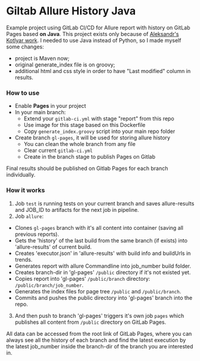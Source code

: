 # Giltab Allure History Java

Example project using GitLab CI/CD for Allure report with history on GitLab Pages based **on Java**. This project exists only because of [Aleksandr's Kotlyar work](https://github.com/aleksandr-kotlyar/gitlab-allure-history/tree/master).
I needed to use Java instead of Python, so I made myself some changes:

- project is Maven now;
- original generate_index file is on groovy;
- additional html and css style in order to have "Last modified" column in results.

### How to use

- Enable **Pages** in your project
- In your main branch:
  - Extend your `gitlab-ci.yml` with stage "report" from this repo
  - Use image for this stage based on this Dockerfile
  - Copy `generate_index.groovy` script into your main repo folder
- Create branch `gl-pages`, it will be used for storing allure history
    - You can clean the whole branch from any file
    - Clear current `gitlab-ci.yml`
    - Create in the branch stage to publish Pages on Gitlab

Final results should be published on Gitlab Pages for each branch individually. 

### How it works

1. Job `test` is running tests on your current branch and saves allure-results and JOB_ID to artifacts for the next job in pipeline.
2. Job `allure`:
  - Clones `gl-pages` branch with it's all content into container (saving all previous reports).
  - Gets the 'history' of the last build from the same branch (if exists) into 'allure-results' of current build.
  - Creates 'executor.json' in 'allure-results' with build info and buildUrls in trends.
  - Generates report with allure Commandline into job_number build folder.
  - Creates branch-dir in 'gl-pages' `/public` directory if it's not existed yet.
  - Copies report into 'gl-pages' `/public/branch` directory: `/public/branch/job_number`.
  - Generates the index files for page tree `/public` and `/public/branch`.
  - Commits and pushes the public directory into 'gl-pages' branch into the repo.
3. And then push to branch 'gl-pages' triggers it's own job `pages` which publishes all content from `/public` directory on GitLab Pages. 
   
All data can be accessed from the root link of GitLab Pages, where you can always see all the history of each branch and find the latest execution by the latest job_number inside the branch-dir of the branch you are interested in.
